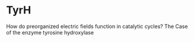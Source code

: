 # TyrH
How do preorganized electric fields function in catalytic cycles? The Case of the enzyme tyrosine hydroxylase
